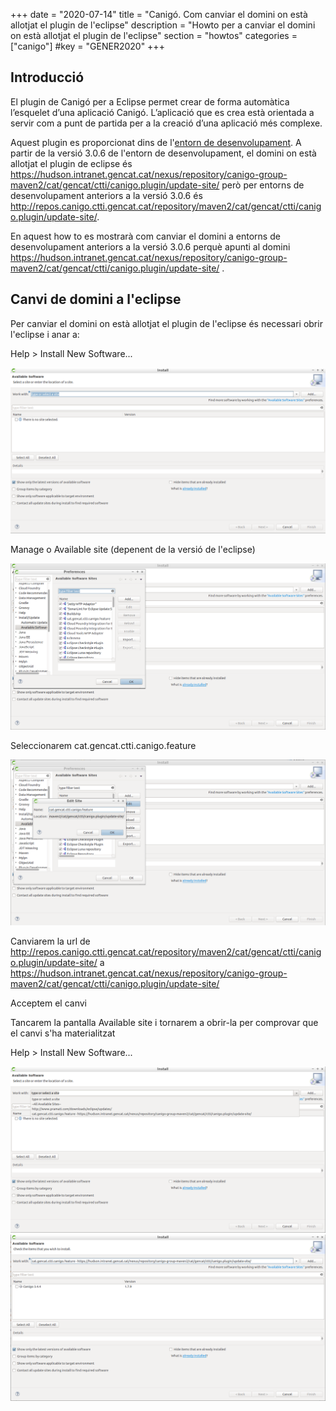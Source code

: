 +++
date        = "2020-07-14"
title       = "Canigó. Com canviar el domini on està allotjat el plugin de l'eclipse"
description = "Howto per a canviar el domini on està allotjat el plugin de l'eclipse"
section     = "howtos"
categories  = ["canigo"]
#key         = "GENER2020"
+++

## Introducció

El plugin de Canigó per a Eclipse permet crear de forma automàtica l’esquelet d’una aplicació Canigó. L’aplicació que es crea està orientada a servir com a punt de partida per a la creació d’una aplicació més complexe.

Aquest plugin es proporcionat dins de l'[entorn de desenvolupament](/canigo/entorn-desenvolupament/). A partir de la versió 3.0.6 de l'entorn de desenvolupament, el domini on està allotjat el plugin de eclipse és https://hudson.intranet.gencat.cat/nexus/repository/canigo-group-maven2/cat/gencat/ctti/canigo.plugin/update-site/ però per entorns de desenvolupament anteriors a la versió 3.0.6 és http://repos.canigo.ctti.gencat.cat/repository/maven2/cat/gencat/ctti/canigo.plugin/update-site/.

En aquest how to es mostrarà com canviar el domini a entorns de desenvolupament anteriors a la versió 3.0.6 perquè apunti al domini https://hudson.intranet.gencat.cat/nexus/repository/canigo-group-maven2/cat/gencat/ctti/canigo.plugin/update-site/ .

## Canvi de domini a l'eclipse

Per canviar el domini on està allotjat el plugin de l'eclipse és necessari obrir l'eclipse i anar a:

Help > Install New Software...

![Available software](/related/canigo/howto/2020-07-14-Howto_canvi_domini_plugin_eclipse_available_software.png)

Manage o Available site (depenent de la versió de l'eclipse)

![Available software sites](/related/canigo/howto/2020-07-14-Howto_canvi_domini_plugin_eclipse_available_software_sites.png)

Seleccionarem cat.gencat.ctti.canigo.feature

![Edit site](/related/canigo/howto/2020-07-14-Howto_canvi_domini_plugin_eclipse_edit_site.png)

Canviarem la url de http://repos.canigo.ctti.gencat.cat/repository/maven2/cat/gencat/ctti/canigo.plugin/update-site/ a https://hudson.intranet.gencat.cat/nexus/repository/canigo-group-maven2/cat/gencat/ctti/canigo.plugin/update-site/

Acceptem el canvi

Tancarem la pantalla Available site i tornarem a obrir-la per comprovar que el canvi s'ha materialitzat

Help > Install New Software...

![Domini canviat](/related/canigo/howto/2020-07-14-Howto_canvi_domini_plugin_eclipse_domini_canviat.png)
![Load domini canviat](/related/canigo/howto/2020-07-14-Howto_canvi_domini_plugin_eclipse_load_domini_canviat.png)
